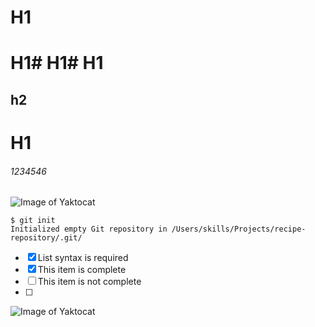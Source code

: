 # H1
# H1# H1# H1
## h2

# H1

###### 1234546
![Image of Yaktocat](https://octodex.github.com/images/yaktocat.png)


```
$ git init
Initialized empty Git repository in /Users/skills/Projects/recipe-repository/.git/
```

- [x] List syntax is required
- [x] This item is complete
- [ ] This item is not complete
- [ ] 
![Image of Yaktocat](https://octodex.github.com/images/yaktocat.png)

